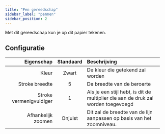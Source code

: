 ```yaml
---
title: "Pen gereedschap"
sidebar_label: "pennen"
sidebar_position: 2
---
```



Met dit gereedschap kun je op dit papier tekenen.

## Configuratie

|              Eigenschap | Standaard | Beschrijving                                                                      |
| -----------------------:|:---------:|:--------------------------------------------------------------------------------- |
|                   Kleur |   Zwart   | De kleur die getekend zal worden                                                  |
|          Stroke breedte |     5     | De breedte van de beroerte                                                        |
| Stroke vermenigvuldiger |     1     | Als je een stijl hebt, is dit de multiplier die aan de druk zal worden toegevoegd |
|      Afhankelijk zoomen |  Onjuist  | Dit zal de breedte van de lijn aanpassen op basis van het zoomniveau.             |
